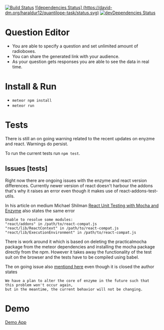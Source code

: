 [![Build Status](https://travis-ci.org/haraldur12/quantilope-task.svg?branch=master)](https://travis-ci.org/haraldur12/quantilope-task) [![dependencies Status] (https://david-dm.org/haraldur12/quantilope-task/status.svg)](https://david-dm.org/haraldur12/quantilope-task) [![devDependencies Status](https://david-dm.org/haraldur12/quantilope-task/dev-status.svg)](https://david-dm.org/haraldur12/quantilope-task?type=dev)

# Question Editor

* You are able to specify a question and set unlimited amount of radioboxes.
* You can share the generated link with your audience.
* As your question gets responses you are able to see the data in real time.

# Install & Run

* `meteor npm install`
* `meteor run`

# Tests
  There is still an on going warning related to the recent updates on enyzme and react.
  Warnings do persist.

  To run the current tests run `npm test`.
## Issues [tests]
  Right now there are ongoing issues with the enzyme and react version differences. Currently newer
  version of react doesn't harbour the addons that's why it raises an error even though it makes use of
  react-addons-test-utils.

  In his article on medium Michael Shilman [React Unit Testing with Mocha and Enzyme](https://medium.freecodecamp.org/react-unit-testing-with-mocha-and-enzyme-77d18b6875cb) also states
  the same error

  ```
  Unable to resolve some modules:
  "react/addons" in /path/to/react-compat.js
  "react/lib/ReactContext" in /path/to/react-compat.js
  "react/lib/ExecutionEnvironment" in /path/to/react-compat.js
  ```

  There is work around it which is based on deleting the practicalmocha package from the meteor dependencies
  and installing the mocha package directly from the npm. However it takes away the functionality of the test suit on the browser and the tests have to be compiled using babel.

  The on going issue also [mentiond here](https://github.com/airbnb/enzyme/issues/302) even though it is closed
  the author states

  ```
  We have a plan to alter the core of enzyme in the future such that this problem won't occur again,
  but in the meantime, the current behavior will not be changing.
  ```

# Demo

[Demo App](https://quanti.herokuapp.com)
